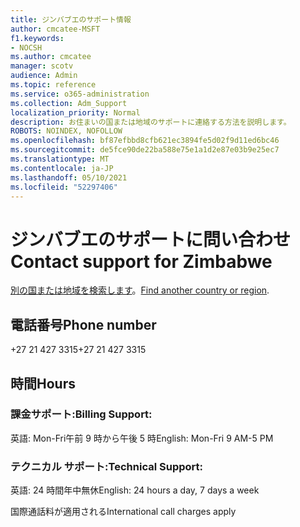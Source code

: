 ```yaml
---
title: ジンバブエのサポート情報
author: cmcatee-MSFT
f1.keywords:
- NOCSH
ms.author: cmcatee
manager: scotv
audience: Admin
ms.topic: reference
ms.service: o365-administration
ms.collection: Adm_Support
localization_priority: Normal
description: お住まいの国または地域のサポートに連絡する方法を説明します。
ROBOTS: NOINDEX, NOFOLLOW
ms.openlocfilehash: bf87efbbd8cfb621ec3894fe5d02f9d11ed6bc46
ms.sourcegitcommit: de5fce90de22ba588e75e1a1d2e87e03b9e25ec7
ms.translationtype: MT
ms.contentlocale: ja-JP
ms.lasthandoff: 05/10/2021
ms.locfileid: "52297406"
---
```

# <a name="contact-support-for-zimbabwe"></a><span data-ttu-id="fa997-103">ジンバブエのサポートに問い合わせ</span><span class="sxs-lookup"><span data-stu-id="fa997-103">Contact support for Zimbabwe</span></span>

<span data-ttu-id="fa997-104">[別の国または地域を検索します](../../business-video/get-help-support.md)。</span><span class="sxs-lookup"><span data-stu-id="fa997-104">[Find another country or region](../../business-video/get-help-support.md).</span></span>

## <a name="phone-number"></a><span data-ttu-id="fa997-105">電話番号</span><span class="sxs-lookup"><span data-stu-id="fa997-105">Phone number</span></span>
<span data-ttu-id="fa997-106">+27 21 427 3315</span><span class="sxs-lookup"><span data-stu-id="fa997-106">+27 21 427 3315</span></span>

## <a name="hours"></a><span data-ttu-id="fa997-107">時間</span><span class="sxs-lookup"><span data-stu-id="fa997-107">Hours</span></span>
### <a name="billing-support"></a><span data-ttu-id="fa997-108">課金サポート:</span><span class="sxs-lookup"><span data-stu-id="fa997-108">Billing Support:</span></span>

<span data-ttu-id="fa997-109">英語: Mon-Fri午前 9 時から午後 5 時</span><span class="sxs-lookup"><span data-stu-id="fa997-109">English: Mon-Fri 9 AM-5 PM</span></span>

### <a name="technical-support"></a><span data-ttu-id="fa997-110">テクニカル サポート:</span><span class="sxs-lookup"><span data-stu-id="fa997-110">Technical Support:</span></span>

<span data-ttu-id="fa997-111">英語: 24 時間年中無休</span><span class="sxs-lookup"><span data-stu-id="fa997-111">English: 24 hours a day, 7 days a week</span></span>

<span data-ttu-id="fa997-112">国際通話料が適用される</span><span class="sxs-lookup"><span data-stu-id="fa997-112">International call charges apply</span></span>
